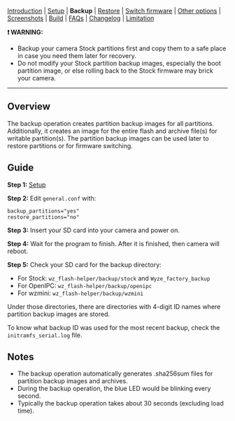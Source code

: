 [Introduction](README.md) | [Setup](README_setup.md) | **Backup** | [Restore](README_restore.md) | [Switch firmware](README_switch_firmware.md) | [Other options](README_other_options.md) | [Screenshots](README_screenshots.md) | [Build](README_build.md) | [FAQs](README_FAQs.md) | [Changelog](Changelog.md) | [Limitation](Limitation.md)



**❗ WARNING:**
- Backup your camera Stock partitions first and copy them to a safe place in case you need them later for recovery.
- Do not modify your Stock partition backup images, especially the boot partition image, or else rolling back to the Stock firmware may brick your camera.

-----

## Overview

The backup operation creates partition backup images for all partitions. Additionally, it creates an image for the entire flash and archive file(s) for writable partition(s). The partition backup images can be used later to restore partitions or for firmware switching.

## Guide

**Step 1:** [Setup](README_setup.md)

**Step 2:** Edit `general.conf` with:
```
backup_partitions="yes"
restore_partitions="no"
```

**Step 3:** Insert your SD card into your camera and power on.

**Step 4:** Wait for the program to finish. After it is finished, then camera will reboot.

**Step 5:** Check your SD card for the backup directory:

- For Stock: `wz_flash-helper/backup/stock` and `Wyze_factory_backup`
- For OpenIPC: `wz_flash-helper/backup/openipc`
- For wzmini: `wz_flash-helper/backup/wzmini`

Under those directories, there are directories with 4-digit ID names where partition backup images are stored.

To know what backup ID was used for the most recent backup, check the `initramfs_serial.log` file.

## Notes

- The backup operation automatically generates .sha256sum files for partition backup images and archives.
- During the backup operation, the blue LED would be blinking every second.
- Typically the backup operation takes about 30 seconds (excluding load time).
